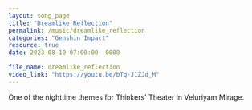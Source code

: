 ```yaml
---
layout: song_page
title: "Dreamlike Reflection"
permalink: /music/dreamlike_reflection
categories: "Genshin Impact"
resource: true
date: 2023-08-10 07:00:00 -0000

file_name: dreamlike_reflection
video_link: "https://youtu.be/bTq-J1ZJd_M"
---
```


One of the nighttime themes for Thinkers' Theater in Veluriyam Mirage.